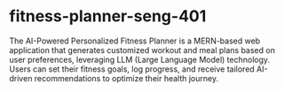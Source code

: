 # fitness-planner-seng-401
The AI-Powered Personalized Fitness Planner is a MERN-based web application that generates customized workout and meal plans based on user preferences, leveraging LLM (Large Language Model) technology. Users can set their fitness goals, log progress, and receive tailored AI-driven recommendations to optimize their health journey.

